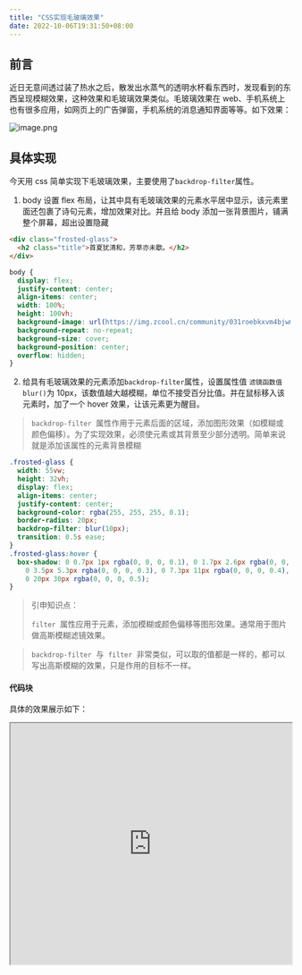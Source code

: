 ```yaml
---
title: "CSS实现毛玻璃效果"
date: 2022-10-06T19:31:50+08:00
---
```


## 前言

近日无意间透过装了热水之后，散发出水蒸气的透明水杯看东西时，发现看到的东西呈现模糊效果，这种效果和毛玻璃效果类似。毛玻璃效果在 web、手机系统上也有很多应用，如网页上的广告弹窗，手机系统的消息通知界面等等。如下效果：

![image.png](https://p6-juejin.byteimg.com/tos-cn-i-k3u1fbpfcp/c210db525c474d5fb485242ed68f65ef~tplv-k3u1fbpfcp-zoom-in-crop-mark:3024:0:0:0.awebp?)

## 具体实现

今天用 css 简单实现下毛玻璃效果，主要使用了`backdrop-filter`属性。

1. body 设置 flex 布局，让其中具有毛玻璃效果的元素水平居中显示，该元素里面还包裹了诗句元素，增加效果对比。并且给 body 添加一张背景图片，铺满整个屏幕，超出设置隐藏

```html
<div class="frosted-glass">
  <h2 class="title">首夏犹清和，芳草亦未歇。</h2>
</div>
```

```css
body {
  display: flex;
  justify-content: center;
  align-items: center;
  width: 100%;
  height: 100vh;
  background-image: url(https://img.zcool.cn/community/031roebkxvm4bjwma3rbdfd3835.png?x-oss-process=image/resize,m_fill,w_520,h_390,limit_1/auto-orient,1/sharpen,100/format,webp/quality,q_100);
  background-repeat: no-repeat;
  background-size: cover;
  background-position: center;
  overflow: hidden;
}
```

2. 给具有毛玻璃效果的元素添加`backdrop-filter`属性，设置属性值 `滤镜函数值blur()`为 10px，该数值越大越模糊，单位不接受百分比值。并在鼠标移入该元素时，加了一个 hover 效果，让该元素更为醒目。

> `backdrop-filter`  属性作用于元素后面的区域，添加图形效果（如模糊或颜色偏移）。为了实现效果，必须使元素或其背景至少部分透明。简单来说就是添加该属性的元素背景模糊

```css
.frosted-glass {
  width: 55vw;
  height: 32vh;
  display: flex;
  align-items: center;
  justify-content: center;
  background-color: rgba(255, 255, 255, 0.1);
  border-radius: 20px;
  backdrop-filter: blur(10px);
  transition: 0.5s ease;
}
.frosted-glass:hover {
  box-shadow: 0 0.7px 1px rgba(0, 0, 0, 0.1), 0 1.7px 2.6px rgba(0, 0, 0, 0.2),
    0 3.5px 5.3px rgba(0, 0, 0, 0.3), 0 7.3px 11px rgba(0, 0, 0, 0.4),
    0 20px 30px rgba(0, 0, 0, 0.5);
}
```

> 引申知识点：
>
> `filter`  属性应用于元素，添加模糊或颜色偏移等图形效果。通常用于图片做高斯模糊滤镜效果。

> `backdrop-filter`  与  `filter`  非常类似，可以取的值都是一样的，都可以写出高斯模糊的效果，只是作用的目标不一样。

#### 代码块

具体的效果展示如下：

<iframe width="100%" height="432" class="code-editor-frame" data-code="code-editor-element" data-code-id="7145763506694930432" data-src="https://code.juejin.cn/pen/7145763506694930432" style="display: inline;" loading="lazy" src="https://code.juejin.cn/pen/7145763506694930432"></iframe>